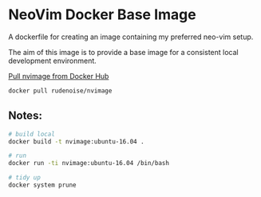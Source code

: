 # NeoVim Docker Base Image

A dockerfile for creating an image containing my preferred neo-vim
setup.

The aim of this image is to provide a base image for a consistent
local development environment.

[Pull nvimage  from Docker Hub](https://hub.docker.com/r/rudenoise/nvimage/)

```bash
docker pull rudenoise/nvimage
```

## Notes:

```bash
# build local
docker build -t nvimage:ubuntu-16.04 .

# run
docker run -ti nvimage:ubuntu-16.04 /bin/bash

# tidy up
docker system prune
```
